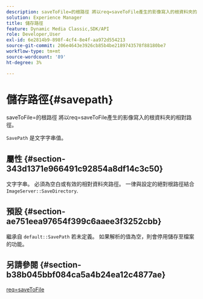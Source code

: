 ```yaml
---
description: saveToFile=的根路徑 將以req=saveToFile產生的影像寫入的根資料夾的相對路徑。
solution: Experience Manager
title: 儲存路徑
feature: Dynamic Media Classic,SDK/API
role: Developer,User
exl-id: 6e2814b9-898f-4cf4-8e4f-aa972d554213
source-git-commit: 206e4643e3926cb85b4be2189743578f88180be7
workflow-type: tm+mt
source-wordcount: '89'
ht-degree: 3%

---
```


# 儲存路徑{#savepath}

saveToFile=的根路徑 將以req=saveToFile產生的影像寫入的根資料夾的相對路徑。

`SavePath` 是文字字串值。

## 屬性 {#section-343d1371e966491c92854a8df14c3c50}

文字字串。 必須為空白或有效的相對資料夾路徑。 一律與設定的絕對根路徑結合 `ImageServer::SaveDirectory`.

## 預設 {#section-ae751eea97654f399c6aaee3f3252cbb}

繼承自 `default::SavePath` 若未定義。 如果解析的值為空，則會停用儲存至檔案的功能。

## 另請參閱 {#section-b38b045bbf084ca5a4b24ea12c4877ae}

[req=saveToFile](../../../../../is-api/http-ref/image-serving-api-ref/c-http-protocol-reference/c-command-reference/r-req/r-req.md#reference-907cdb4a97034db7ad94695f25552e76)
